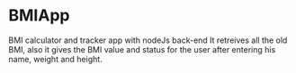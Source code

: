 # BMIApp
BMI calculator and tracker app with nodeJs back-end
It retreives all the old BMI, also it gives the BMI value and  status for the user after entering his name, weight and  height.
